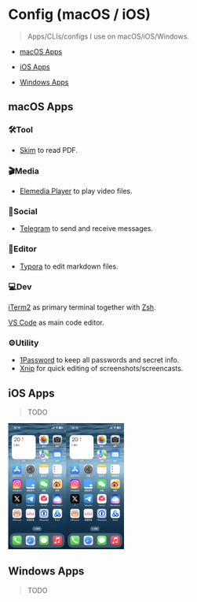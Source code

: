 # Config (macOS / iOS)

> Apps/CLIs/configs I use on macOS/iOS/Windows.



- [macOS Apps](#macos-apps)
- [iOS Apps](#ios-apps)

- [Windows Apps](#windows-apps)



## macOS Apps

### 🛠️Tool

- [Skim](https://skim-app.sourceforge.io/) to read PDF.

### 🎬Media

- [Elemedia Player](https://www.elmedia-video-player.com/) to play video files.

### 👥Social

- [Telegram](https://telegram.org/) to send and receive messages.

### 📝Editor

- [Typora](https://typora.io/) to edit markdown files.

### 💻Dev

[iTerm2](https://iterm2.com/) as primary terminal together with [Zsh](https://www.zsh.org/).

[VS Code](https://code.visualstudio.com/) as main code editor.

### ⚙️Utility

- [1Password](https://1password.com/) to keep all passwords and secret info.
- [Xnip](https://xnipapp.com/) for quick editing of screenshots/screencasts.

## iOS Apps

> TODO

<img src="img/ios_0.png" style="zoom:25%;" /><img src="img/ios_0.png" style="zoom:25%;" />

## Windows Apps

> TODO

